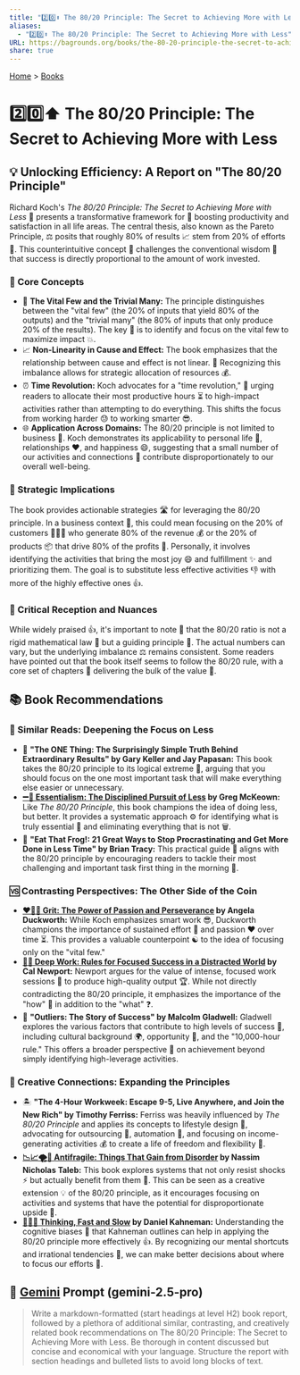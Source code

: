 ```yaml
---
title: "2️⃣0️⃣⬆️ The 80/20 Principle: The Secret to Achieving More with Less"
aliases:
  - "2️⃣0️⃣⬆️ The 80/20 Principle: The Secret to Achieving More with Less"
URL: https://bagrounds.org/books/the-80-20-principle-the-secret-to-achieving-more-with-less
share: true
---
```

[Home](../index.md) > [Books](./index.md)  
# 2️⃣0️⃣⬆️ The 80/20 Principle: The Secret to Achieving More with Less  
## 💡 Unlocking Efficiency: A Report on "The 80/20 Principle"  
  
Richard Koch's *The 80/20 Principle: The Secret to Achieving More with Less* 🔑 presents a transformative framework for 🚀 boosting productivity and satisfaction in all life areas. The central thesis, also known as the Pareto Principle, ⚖️ posits that roughly 80% of results 📈 stem from 20% of efforts 💪. This counterintuitive concept 🤔 challenges the conventional wisdom 🧠 that success is directly proportional to the amount of work invested.  
  
### 🎯 Core Concepts  
  
* 🥇 **The Vital Few and the Trivial Many:** The principle distinguishes between the "vital few" (the 20% of inputs that yield 80% of the outputs) and the "trivial many" (the 80% of inputs that only produce 20% of the results). The key 🔑 is to identify and focus on the vital few to maximize impact 💥.  
* 📈 **Non-Linearity in Cause and Effect:** The book emphasizes that the relationship between cause and effect is not linear. 🔀 Recognizing this imbalance allows for strategic allocation of resources 💰.  
* ⏰ **Time Revolution:** Koch advocates for a "time revolution," 🔄 urging readers to allocate their most productive hours ⏳ to high-impact activities rather than attempting to do everything. This shifts the focus from working harder 😓 to working smarter 😎.  
* 🌐 **Application Across Domains:** The 80/20 principle is not limited to business 🏢. Koch demonstrates its applicability to personal life 🧘, relationships ❤️, and happiness 😄, suggesting that a small number of our activities and connections 🤝 contribute disproportionately to our overall well-being.  
  
### 🧭 Strategic Implications  
  
The book provides actionable strategies 🛣️ for leveraging the 80/20 principle. In a business context 💼, this could mean focusing on the 20% of customers 🧑‍🤝‍🧑 who generate 80% of the revenue 💰 or the 20% of products 📦 that drive 80% of the profits 🤑. Personally, it involves identifying the activities that bring the most joy 😄 and fulfillment ✨ and prioritizing them. The goal is to substitute less effective activities 👎 with more of the highly effective ones 👍.  
  
### 🧐 Critical Reception and Nuances  
  
While widely praised 👍, it's important to note 📝 that the 80/20 ratio is not a rigid mathematical law 📏 but a guiding principle 🧭. The actual numbers can vary, but the underlying imbalance ⚖️ remains consistent. Some readers have pointed out that the book itself seems to follow the 80/20 rule, with a core set of chapters 📖 delivering the bulk of the value 💯.  
  
## 📚 Book Recommendations  
  
### 🔎 Similar Reads: Deepening the Focus on Less  
  
* 🎯 **"The ONE Thing: The Surprisingly Simple Truth Behind Extraordinary Results" by Gary Keller and Jay Papasan:** This book takes the 80/20 principle to its logical extreme 🤯, arguing that you should focus on the one most important task that will make everything else easier or unnecessary.  
* **[➖💯 Essentialism: The Disciplined Pursuit of Less](./essentialism-the-disciplined-pursuit-of-less.md) by Greg McKeown:** Like *The 80/20 Principle*, this book champions the idea of doing less, but better. It provides a systematic approach ⚙️ for identifying what is truly essential 💎 and eliminating everything that is not 🗑️.  
* 🐸 **"Eat That Frog!: 21 Great Ways to Stop Procrastinating and Get More Done in Less Time" by Brian Tracy:** This practical guide 🧭 aligns with the 80/20 principle by encouraging readers to tackle their most challenging and important task first thing in the morning 🌄.  
  
### 🆚 Contrasting Perspectives: The Other Side of the Coin  
  
* **[❤️‍🔥💪 Grit: The Power of Passion and Perseverance](./grit-the-power-of-passion-and-perseverance.md) by Angela Duckworth:** While Koch emphasizes smart work 😎, Duckworth champions the importance of sustained effort 💪 and passion ❤️ over time ⏳. This provides a valuable counterpoint ☯️ to the idea of focusing only on the "vital few."  
* **[🤿💼 Deep Work: Rules for Focused Success in a Distracted World](./deep-work.md) by Cal Newport:** Newport argues for the value of intense, focused work sessions 🧘 to produce high-quality output 🏆. While not directly contradicting the 80/20 principle, it emphasizes the importance of the "how" 🤔 in addition to the "what" ❓.  
* 🌟 **"Outliers: The Story of Success" by Malcolm Gladwell:** Gladwell explores the various factors that contribute to high levels of success 💯, including cultural background 🌍, opportunity 🚪, and the "10,000-hour rule." This offers a broader perspective 🔭 on achievement beyond simply identifying high-leverage activities.  
  
### 🎨 Creative Connections: Expanding the Principles  
  
* 🏝️ **"The 4-Hour Workweek: Escape 9-5, Live Anywhere, and Join the New Rich" by Timothy Ferriss:** Ferriss was heavily influenced by *The 80/20 Principle* and applies its concepts to lifestyle design 🏡, advocating for outsourcing 🤝, automation 🤖, and focusing on income-generating activities 💰 to create a life of freedom and flexibility 🤸.  
* **[📉📈🌪️💪 Antifragile: Things That Gain from Disorder](./antifragile-things-that-gain-from-disorder.md) by Nassim Nicholas Taleb:** This book explores systems that not only resist shocks ⚡ but actually benefit from them 🌱. This can be seen as a creative extension 💡 of the 80/20 principle, as it encourages focusing on activities and systems that have the potential for disproportionate upside 🚀.  
* **[🤔🐇🐢 Thinking, Fast and Slow](./thinking-fast-and-slow.md) by Daniel Kahneman:** Understanding the cognitive biases 🧠 that Kahneman outlines can help in applying the 80/20 principle more effectively 👍. By recognizing our mental shortcuts and irrational tendencies 🤪, we can make better decisions about where to focus our efforts 🎯.  
  
## 💬 [Gemini](../software/gemini.md) Prompt (gemini-2.5-pro)  
> Write a markdown-formatted (start headings at level H2) book report, followed by a plethora of additional similar, contrasting, and creatively related book recommendations on The 80/20 Principle: The Secret to Achieving More with Less. Be thorough in content discussed but concise and economical with your language. Structure the report with section headings and bulleted lists to avoid long blocks of text.